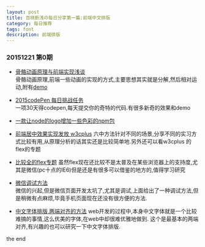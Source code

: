 ```yaml
---
layout: post
title: 百晓断浅の每日分享第一篇:前端中文排版
category: 每日推荐
tags: font
description: 前端排版
---
```


###  20151221 第0期  
  
- [骨骼动画原理与前端实现浅谈](http://web.jobbole.com/84359/)  
骨骼动画原理,前端一些动画的实现的方式,主要思想其实就是分解,然后相对运动,附有[demo](http://codepen.io/taobaofed/pen/xwozdd)
   

- [2015codePen 每日挑战任务](http://codevember2015.tumblr.com/)  
一项30天得codepen,每天提交你的奇特的代码.有很多新奇的效果和demo  
  

- [一款让node的logo增加一些色彩的npm包](https://davidwalsh.name/chalk)
  

- [前端居中效果实现发放 w3cplus](http://www.w3cplus.com/css/vertically-center-content-with-css)
六中方法针对不同的场景,分享不同的实习方式比较有用,从原理分析的话其实还是比较简单地.另外还可以看w3cplus 的flex的专题
  

- [比较全的flex专题](http://www.w3cplus.com/blog/tags/157.html)
虽然flex现在还比较不是太普及在某些浏览器上的支持度,尤其是微信(pc十点的IE6)但是还是有很多可以借鉴的地方的,值得学习研究
- [微信调试方法](http://www.weixin.com/thread-7016-1-1.html)  
微信的兴起,但是微信页面开发太坑了,尤其是调试,上面给出了一种调试方法,但是稍微有点麻烦,毕竟手机页面现在还没有很方便的方法.
  
  
- [中文字体排版,两端对齐的方法](http://demo.doyoe.com/css3/justify/)
web开发的过程中,本身中文字体就是一个比较难搞的事情,这么优美的字体,在web中却很难优雅地做到. 这个是最基本的两端对齐,有兴趣的也可以研究一下中文字体排版.  
  

the end  
